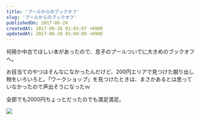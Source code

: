```yaml
---
title: 'プールからのブックオフ'
slug: 'プールからのブックオフ'
publishedOn: 2017-06-24
createdAt: 2017-06-26 01:03:07 +0900
updatedAt: 2017-06-26 01:04:09 +0900
---
```

何冊か中古でほしい本があったので、息子のプールついでに大きめのブックオフへ。

お目当てのやつはそんなになかったんだけど、200円エリアで見つけた掘り出し物をいろいろと。「ワークショップ」を見つけたときは、まさかあるとは思っていなかったので声出そうになったｗ

全部でも2000円ちょっとだったのでも満足満足。

![](https://lh3.googleusercontent.com/iayEPOxYlsRQHmxQMpCWISeGtheTHgfUU_T7MsSCpGtKLw7k4ZnFGDK0vny5WKm2c3T5U-BkZjUQfGsmZAG5CnR5VFvcOjx8vAzqveoH3jOeQl0OCfFoE2vr6tOdEqaW_bS_LK7_k3qSCUT1TvJ5c5kVu0HjaOqwq3NtnLxqb3noZxk6xKFXLKMcbOUUUcxQMMM8Kmr9hCf7aYS7WotDo5JLqvo4Ud7GOqxqT116h3uh9kFNeW8h6EuctamYhHB1J4Vuqi91Hsp_d4ak4XcppYarpjec_Z7CzhBP5mojOGqQrSat2ABaTfIjOmOxz-HxLTkbDBtp0RmUS2b5VHD4ZYb15Wzrz2RjH2-Vf8ugSnJxL-gSdOSgoj2BeZcl7WNlZ4-40GPZtJBOEHorqdbXqMrznsoLSgTx3U9CghK0mkMD2K3BTQqWQSdeWrt39sk4XfxS-prxCQ89nPdJUCSJ_MbTO8MXy48bNrZInbw9bqfVcM0OnKKdb7Hoqn8jga5ZsaoXzrV8Fcmf0rhmfA1XD2WMPb91OMoP0Q13wQ3UEBPgN8HHD-TXJU_mvZk9r7OFwJodS5j-aLxayDG1N162VH1AZRyR4b43XPPaj7-o0msG3MF06A=w600)
